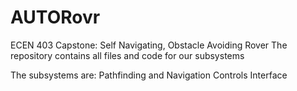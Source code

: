 # AUTORovr
ECEN 403 Capstone: Self Navigating, Obstacle Avoiding Rover
The repository contains all files and code for our subsystems

The subsystems are:
Pathfinding and Navigation
Controls
Interface
